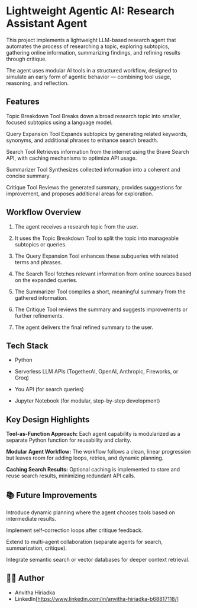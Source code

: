 # Lightweight Agentic AI: Research Assistant Agent 

This project implements a lightweight LLM-based research agent that automates the process of researching a topic, exploring subtopics, gathering online information, summarizing findings, and refining results through critique.

The agent uses modular AI tools in a structured workflow, designed to simulate an early form of agentic behavior — combining tool usage, reasoning, and reflection.

## Features
Topic Breakdown Tool
Breaks down a broad research topic into smaller, focused subtopics using a language model.

Query Expansion Tool
Expands subtopics by generating related keywords, synonyms, and additional phrases to enhance search breadth.

Search Tool
Retrieves information from the internet using the Brave Search API, with caching mechanisms to optimize API usage.

Summarizer Tool
Synthesizes collected information into a coherent and concise summary.

Critique Tool
Reviews the generated summary, provides suggestions for improvement, and proposes additional areas for exploration.

## Workflow Overview
1. The agent receives a research topic from the user.

2. It uses the Topic Breakdown Tool to split the topic into manageable subtopics or queries.

3. The Query Expansion Tool enhances these subqueries with related terms and phrases.

4. The Search Tool fetches relevant information from online sources based on the expanded queries.

5. The Summarizer Tool compiles a short, meaningful summary from the gathered information.

6. The Critique Tool reviews the summary and suggests improvements or further refinements.

7. The agent delivers the final refined summary to the user.

## Tech Stack
- Python

- Serverless LLM APIs (TogetherAI, OpenAI, Anthropic, Fireworks, or Groq)

- You API (for search queries)

- Jupyter Notebook (for modular, step-by-step development)

## Key Design Highlights
**Tool-as-Function Approach:**
Each agent capability is modularized as a separate Python function for reusability and clarity.

**Modular Agent Workflow:**
The workflow follows a clean, linear progression but leaves room for adding loops, retries, and dynamic planning.

**Caching Search Results:**
Optional caching is implemented to store and reuse search results, minimizing redundant API calls.

## 📚 Future Improvements
Introduce dynamic planning where the agent chooses tools based on intermediate results.

Implement self-correction loops after critique feedback.

Extend to multi-agent collaboration (separate agents for search, summarization, critique).

Integrate semantic search or vector databases for deeper context retrieval.

## 🧑‍💻 Author
- Anvitha Hiriadka
- LinkedIn[https://www.linkedin.com/in/anvitha-hiriadka-b68817118/]
